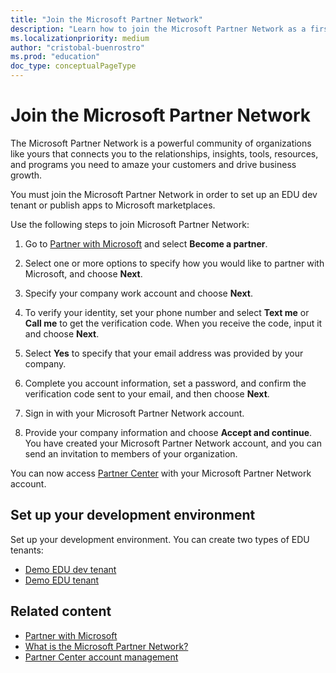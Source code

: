 ```yaml
---
title: "Join the Microsoft Partner Network"
description: "Learn how to join the Microsoft Partner Network as a first step to setting up an EDU tenant to build and test solutions using the Microsoft Graph education API."
ms.localizationpriority: medium
author: "cristobal-buenrostro"
ms.prod: "education"
doc_type: conceptualPageType
---
```


# Join the Microsoft Partner Network

The Microsoft Partner Network is a powerful community of organizations like yours that connects you to the relationships, insights, tools, resources, and programs you need to amaze your customers and drive business growth.

You must join the Microsoft Partner Network in order to set up an EDU dev tenant or publish apps to Microsoft marketplaces.

Use the following steps to join Microsoft Partner Network:

1. Go to [Partner with Microsoft](https://partner.microsoft.com/) and select **Become a partner**.

1. Select one or more options to specify how you would like to partner with Microsoft, and choose **Next**.

2. Specify your company work account and choose **Next**.

3. To verify your identity, set your phone number and select **Text me** or **Call me** to get the verification code. When you receive the code, input it and choose **Next**.

4. Select **Yes** to specify that your email address was provided by your company.

5. Complete you account information, set a password, and confirm the verification code sent to your email, and then choose **Next**.

6. Sign in with your Microsoft Partner Network account.

7. Provide your company information and choose **Accept and continue**. You have created your Microsoft Partner Network account, and you can send an invitation to members of your organization.

You can now access [Partner Center](https://partner.microsoft.com/) with your Microsoft Partner Network account.

## Set up your development environment

Set up your development environment. You can create two types of EDU tenants:

- [Demo EDU dev tenant](/graph/msgraph-onboarding-devtenant)
- [Demo EDU tenant](/graph/msgraph-onboarding-edutenant)

## Related content

- [Partner with Microsoft](/partner-center/mpn-overview)
- [What is the Microsoft Partner Network?](/partner-center/mpn-create-a-partner-center-account)
- [Partner Center account management](/partner-center/partner-center-account-setup)
